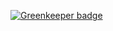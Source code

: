 
[![Greenkeeper badge](https://badges.greenkeeper.io/Usamaliaquat123/Recurship-Sample.svg)](https://greenkeeper.io/)
